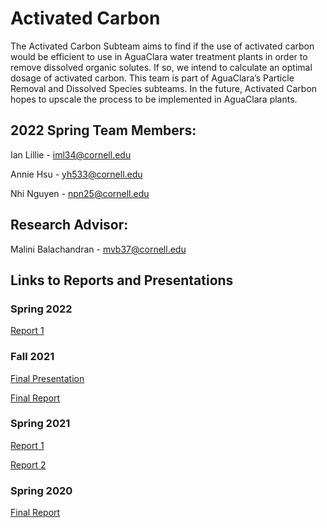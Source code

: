 # Activated Carbon

The Activated Carbon Subteam aims to find if the use of activated carbon would be efficient to use in AguaClara water treatment plants in order to remove dissolved organic solutes. If so, we intend to calculate an optimal dosage of activated carbon. This team is part of AguaClara’s Particle Removal and Dissolved Species subteams. In the future, Activated Carbon hopes to upscale the process to be implemented in AguaClara plants. 

## 2022 Spring Team Members:

Ian Lillie - iml34@cornell.edu

Annie Hsu - yh533@cornell.edu

Nhi Nguyen - npn25@cornell.edu

## Research Advisor:
Malini Balachandran - mvb37@cornell.edu

## Links to Reports and Presentations

### Spring 2022
[Report 1](https://github.com/AguaClara/activated_carbon/blob/master/Activated_Carbon_Spring2022_Report1.ipynb)

### Fall 2021
[Final Presentation](https://docs.google.com/presentation/d/1s7D-8j-rxH2ygAG3tnOkbUDn1UIWNDCTzpiTk4OvMWk/edit?usp=sharing)

[Final Report](https://colab.research.google.com/drive/1253ggOwb8i1s7s8zFRNjVCiiNt3AJpn-?authuser=1)

### Spring 2021
[Report 1](https://github.com/AguaClara/activated_carbon/blob/master/Activated_Carbon_Spring2021_Report_1.ipynb)

[Report 2](https://github.com/AguaClara/activated_carbon/blob/master/Activated_Carbon_Spring2021_Report_2.ipynb)

### Spring 2020
[Final Report](https://github.com/AguaClara/activated_carbon/blob/master/Spring_2020_Report.ipynb)
